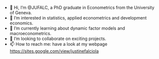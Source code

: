 - 👋 Hi, I’m @JUFALC, a PhD graduate in Econometrics from the University of Geneva.
- 👀 I’m interested in statistics, applied econometrics and development economics.
- 🌱 I’m currently learning about dynamic factor models and macroeconometrics.
- 💞️ I’m looking to collaborate on exciting projects.
- 📫 How to reach me: have a look at my webpage https://sites.google.com/view/justinefalciola

<!---
JUFALC/JUFALC is a ✨ special ✨ repository because its `README.md` (this file) appears on your GitHub profile.
You can click the Preview link to take a look at your changes.
--->
